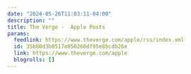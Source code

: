 ```yaml
---
date: "2024-05-26T11:03:11-04:00"
description: ""
title: The Verge -  Apple Posts
params:
  feedlink: https://www.theverge.com/apple/rss/index.xml
  id: 35b80d3b0517e850260df95e8bcdb26e
  link: https://www.theverge.com/apple
  blogrolls: []
---
```

